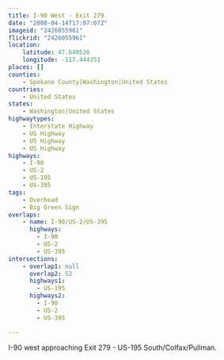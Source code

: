 ```yaml
---
title: I-90 West - Exit 279
date: "2008-04-14T17:07:07Z"
imageid: "2426055961"
flickrid: "2426055961"
location:
    latitude: 47.649526
    longitude: -117.444151
places: []
counties:
    - Spokane County|Washington|United States
countries:
    - United States
states:
    - Washington|United States
highwaytypes:
    - Interstate Highway
    - US Highway
    - US Highway
    - US Highway
highways:
    - I-90
    - US-2
    - US-195
    - US-395
tags:
    - Overhead
    - Big Green Sign
overlaps:
    - name: I-90/US-2/US-395
      highways:
        - I-90
        - US-2
        - US-395
intersections:
    - overlap1: null
      overlap2: 52
      highways1:
        - US-195
      highways2:
        - I-90
        - US-2
        - US-395

---
```

I-90 west approaching Exit 279 - US-195 South/Colfax/Pullman.